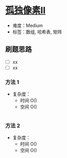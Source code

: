 # [孤独像素II](https://leetcode-cn.com/problems/lonely-pixel-ii/)

- 难度：Medium
- 标签：数组, 哈希表, 矩阵

## 刷题思路

- [ ] xx
- [ ] xx

### 方法 1

- 复杂度：
    - 时间 O()
    - 空间 O()

``` js

```

### 方法 2

- 复杂度：
    - 时间 O()
    - 空间 O()

``` js

```
